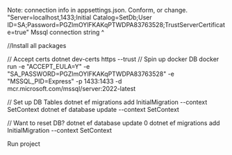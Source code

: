 Note: connection info in appsettings.json. Conform, or change.
"Server=localhost,1433;Initial Catalog=SetDb;User ID=SA;Password=PGZlmOYlFKAKqPTWDPA83763528;TrustServerCertificate=true"
Mssql connection string ^

//Install all packages

// Accept certs
dotnet dev-certs https --trust
// Spin up docker DB
docker run -e "ACCEPT_EULA=Y" -e "SA_PASSWORD=PGZlmOYlFKAKqPTWDPA83763528" -e "MSSQL_PID=Express" -p 1433:1433 -d mcr.microsoft.com/mssql/server:2022-latest

// Set up DB Tables
dotnet ef migrations add InitialMigration --context SetContext
dotnet ef database update --context SetContext

// Want to reset DB?
dotnet ef database update 0
dotnet ef migrations add InitialMigration --context SetContext

Run project

